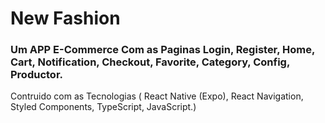 <h1>New Fashion</h1>

<h3>Um APP E-Commerce Com as Paginas Login, Register, Home, Cart, Notification, Checkout, Favorite, Category, Config, Productor.</h3>

Contruido com as Tecnologias ( React Native (Expo), React Navigation, Styled Components, TypeScript, JavaScript.)
